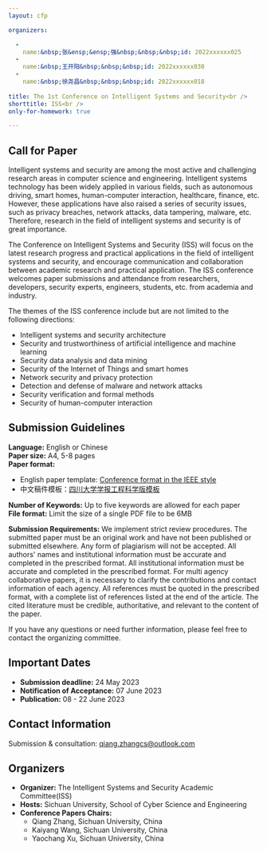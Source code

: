 ```yaml
---
layout: cfp

organizers:

  -
    name:&nbsp;张&ensp;&ensp;强&nbsp;&nbsp;&nbsp;id: 2022xxxxxx025
  - 
    name:&nbsp;王开阳&nbsp;&nbsp;&nbsp;id: 2022xxxxxx030
  - 
    name:&nbsp;徐尧昌&nbsp;&nbsp;&nbsp;id: 2022xxxxxx018
  
title: The 1st Conference on Intelligent Systems and Security<br />
shorttitle: ISS<br />
only-for-homework: true

---
```


## Call for Paper

Intelligent systems and security are among the most active and challenging research areas in computer science and engineering. Intelligent systems technology has been widely applied in various fields, such as autonomous driving, smart homes, human-computer interaction, healthcare, finance, etc. However, these applications have also raised a series of security issues, such as privacy breaches, network attacks, data tampering, malware, etc. Therefore, research in the field of intelligent systems and security is of great importance.

The Conference on Intelligent Systems and Security (ISS) will focus on the latest research progress and practical applications in the field of intelligent systems and security, and encourage communication and collaboration between academic research and practical application. The ISS conference welcomes paper submissions and attendance from researchers, developers, security experts, engineers, students, etc. from academia and industry.

The themes of the ISS conference include but are not limited to the following directions:

- Intelligent systems and security architecture
- Security and trustworthiness of artificial intelligence and machine learning
- Security data analysis and data mining
- Security of the Internet of Things and smart homes
- Network security and privacy protection
- Detection and defense of malware and network attacks
- Security verification and formal methods
- Security of human-computer interaction

## Submission Guidelines

**Language:** English or Chinese<br />
**Paper size:**  A4, 5-8 pages<br />
**Paper format:**
+ English paper template: [Conference format in the IEEE style](https://www.ieee.org/conferences/publishing/templates.html)
+ 中文稿件模板：[四川大学学报工程科学版模板](https://jsuese.scu.edu.cn/jsuese_cn/ch/reader/view_news.aspx?id=20171225053712633)

**Number of Keywords:** Up to five keywords are allowed for each paper<br />
**File format:** Limit the size of a single PDF file to be 6MB

**Submission Requirements:** We implement strict review procedures. The submitted paper must be an original work and have not been published or submitted elsewhere. Any form of plagiarism will not be accepted. All authors' names and institutional information must be accurate and completed in the prescribed format. All institutional information must be accurate and completed in the prescribed format. For multi agency collaborative papers, it is necessary to clarify the contributions and contact information of each agency. All references must be quoted in the prescribed format, with a complete list of references listed at the end of the article. The cited literature must be credible, authoritative, and relevant to the content of the paper. 

If you have any questions or need further information, please feel free to contact the organizing committee.

## Important Dates

- **Submission deadline:**  24 May 2023
- **Notification of Acceptance:** 07 June 2023
- **Publication:** 08 - 22 June 2023

## Contact Information

Submission & consultation: qiang.zhangcs@outlook.com

## Organizers

- **Organizer:** The Intelligent Systems and Security Academic Committee(ISS)
- **Hosts:** Sichuan University, School of Cyber Science and Engineering
- **Conference Papers Chairs:**
    - Qiang Zhang, Sichuan University, China 
    - Kaiyang Wang, Sichuan University, China
    - Yaochang Xu, Sichuan University, China
